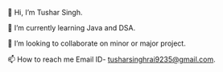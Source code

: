 
👋 Hi, I’m Tushar Singh.

🌱 I’m currently learning Java and DSA.

💞️ I’m looking to collaborate on minor or major project.

📫 How to reach me Email ID- tusharsinghrai9235@gmail.com.
